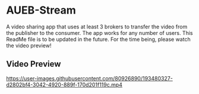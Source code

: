 # AUEB-Stream
A video sharing app that uses at least 3 brokers to transfer the video from the publisher to the consumer. The app works for any number of users.
This ReadMe file is to be updated in the future. For the time being, please watch the video preview!
## Video Preview

https://user-images.githubusercontent.com/80926890/193480327-d2802bf4-3042-4920-889f-170d201f119c.mp4

